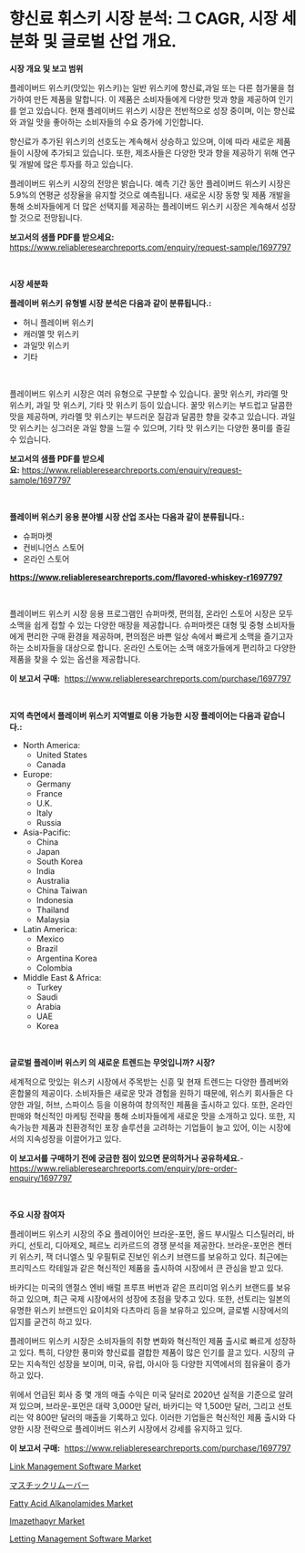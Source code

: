 <p><h1>향신료 휘스키 시장 분석: 그 CAGR, 시장 세분화 및 글로벌 산업 개요.</h1></p><p><strong>시장 개요 및 보고 범위</strong></p>
<p><p>플레이버드 위스키(맛있는 위스키)는 일반 위스키에 향신료,과일 또는 다른 첨가물을 첨가하여 만든 제품을 말합니다. 이 제품은 소비자들에게 다양한 맛과 향을 제공하여 인기를 얻고 있습니다. 현재 플레이버드 위스키 시장은 전반적으로 성장 중이며, 이는 향신료와 과일 맛을 좋아하는 소비자들의 수요 증가에 기인합니다.</p><p>향신료가 추가된 위스키의 선호도는 계속해서 상승하고 있으며, 이에 따라 새로운 제품들이 시장에 추가되고 있습니다. 또한, 제조사들은 다양한 맛과 향을 제공하기 위해 연구 및 개발에 많은 투자를 하고 있습니다.</p><p>플레이버드 위스키 시장의 전망은 밝습니다. 예측 기간 동안 플레이버드 위스키 시장은 5.9%의 연평균 성장율을 유지할 것으로 예측됩니다. 새로운 시장 동향 및 제품 개발을 통해 소비자들에게 더 많은 선택지를 제공하는 플레이버드 위스키 시장은 계속해서 성장할 것으로 전망됩니다.</p></p>
<p><strong>보고서의 샘플 PDF를 받으세요:</strong> <a href="https://www.reliableresearchreports.com/enquiry/request-sample/1697797">https://www.reliableresearchreports.com/enquiry/request-sample/1697797</a></p>
<p>&nbsp;</p>
<p><strong>시장 세분화</strong></p>
<p><strong>플레이버 위스키 유형별 시장 분석은 다음과 같이 분류됩니다.:</strong></p>
<p><ul><li>허니 플레이버 위스키</li><li>캐러멜 맛 위스키</li><li>과일맛 위스키</li><li>기타</li></ul></p>
<p>&nbsp;</p>
<p><p>플레이버드 위스키 시장은 여러 유형으로 구분할 수 있습니다. 꿀맛 위스키, 캬라멜 맛 위스키, 과일 맛 위스키, 기타 맛 위스키 등이 있습니다. 꿀맛 위스키는 부드럽고 달콤한 맛을 제공하며, 캬라멜 맛 위스키는 부드러운 질감과 달콤한 향을 갖추고 있습니다. 과일 맛 위스키는 싱그러운 과일 향을 느낄 수 있으며, 기타 맛 위스키는 다양한 풍미를 즐길 수 있습니다.</p></p>
<p><strong>보고서의 샘플 PDF를 받으세요:</strong>&nbsp;<a href="https://www.reliableresearchreports.com/enquiry/request-sample/1697797">https://www.reliableresearchreports.com/enquiry/request-sample/1697797</a></p>
<p>&nbsp;</p>
<p><strong> 플레이버 위스키 응용 분야별 시장 산업 조사는 다음과 같이 분류됩니다.:</strong></p>
<p><ul><li>슈퍼마켓</li><li>컨비니언스 스토어</li><li>온라인 스토어</li></ul></p>
<p><strong><a href="https://www.reliableresearchreports.com/flavored-whiskey-r1697797">https://www.reliableresearchreports.com/flavored-whiskey-r1697797</a></strong></p>
<p>&nbsp;</p>
<p><p>플레이버드 위스키 시장 응용 프로그램인 슈퍼마켓, 편의점, 온라인 스토어 시장은 모두 소맥을 쉽게 접할 수 있는 다양한 매장을 제공합니다. 슈퍼마켓은 대형 및 중형 소비자들에게 편리한 구매 환경을 제공하며, 편의점은 바쁜 일상 속에서 빠르게 소맥을 즐기고자 하는 소비자들을 대상으로 합니다. 온라인 스토어는 소맥 애호가들에게 편리하고 다양한 제품을 찾을 수 있는 옵션을 제공합니다.</p></p>
<p><strong>이 보고서 구매:</strong>&nbsp; <a href="https://www.reliableresearchreports.com/purchase/1697797">https://www.reliableresearchreports.com/purchase/1697797</a></p>
<p>&nbsp;</p>
<p><strong>지역 측면에서 플레이버 위스키 지역별로 이용 가능한 시장 플레이어는 다음과 같습니다.:</strong></p>
<p><ul>
    <li>
        North America:
        <ul>
            <li>United States</li>
            <li>Canada</li>
        </ul>
    </li>
    <li>
        Europe:
        <ul>
            <li>Germany</li>
            <li>France</li>
            <li>U.K.</li>
            <li>Italy</li>
            <li>Russia</li>
        </ul>
    </li>
    <li>
        Asia-Pacific:
        <ul>
            <li>China</li>
            <li>Japan</li>
            <li>South Korea</li>
            <li>India</li>
            <li>Australia</li>
            <li>China Taiwan</li>
            <li>Indonesia</li>
            <li>Thailand</li>
            <li>Malaysia</li>
        </ul>
    </li>
    <li>
        Latin America:
        <ul>
            <li>Mexico</li>
            <li>Brazil</li>
            <li>Argentina Korea</li>
            <li>Colombia</li>
        </ul>
    </li>
    <li>
        Middle East & Africa:
        <ul>
            <li>Turkey</li>
            <li>Saudi</li>
            <li>Arabia</li>
            <li>UAE</li>
            <li>Korea</li>
        </ul>
    </li>
    </ul></p>
<p>&nbsp;</p>
<p><strong>글로벌 플레이버 위스키 의 새로운 트렌드는 무엇입니까? 시장?</strong></p>
<p><p>세계적으로 맛있는 위스키 시장에서 주목받는 신흥 및 현재 트렌드는 다양한 플레버와 혼합물의 제공이다. 소비자들은 새로운 맛과 경험을 원하기 때문에, 위스키 회사들은 다양한 과일, 허브, 스파이스 등을 이용하여 창의적인 제품을 출시하고 있다. 또한, 온라인 판매와 혁신적인 마케팅 전략을 통해 소비자들에게 새로운 맛을 소개하고 있다. 또한, 지속가능한 제품과 친환경적인 포장 솔루션을 고려하는 기업들이 늘고 있어, 이는 시장에서의 지속성장을 이끌어가고 있다.</p></p>
<p><strong>이 보고서를 구매하기 전에 궁금한 점이 있으면 문의하거나 공유하세요.</strong>- <a href="https://www.reliableresearchreports.com/enquiry/pre-order-enquiry/1697797">https://www.reliableresearchreports.com/enquiry/pre-order-enquiry/1697797</a></p>
<p>&nbsp;</p>
<p><strong>주요 시장 참여자</strong></p>
<p><p>플레이버드 위스키 시장의 주요 플레이어인 브라운-포먼, 올드 부시밀스 디스틸러리, 바카디, 선토리, 디아제오, 페르노 리카르드의 경쟁 분석을 제공한다. 브라운-포먼은 켄터키 위스키, 잭 더니엘스 및 우필튀로 진보인 위스키 브랜드를 보유하고 있다. 최근에는 프리믹스드 칵테일과 같은 혁신적인 제품을 출시하여 시장에서 큰 관심을 받고 있다.</p><p>바카디는 미국의 앤절스 엔비 배럴 프루프 버번과 같은 프리미엄 위스키 브랜드를 보유하고 있으며, 최근 국제 시장에서의 성장에 초점을 맞추고 있다. 또한, 선토리는 일본의 유명한 위스키 브랜드인 요이치와 다츠마리 등을 보유하고 있으며, 글로벌 시장에서의 입지를 굳건히 하고 있다.</p><p>플레이버드 위스키 시장은 소비자들의 취향 변화와 혁신적인 제품 출시로 빠르게 성장하고 있다. 특히, 다양한 풍미와 향신료를 결합한 제품이 많은 인기를 끌고 있다. 시장의 규모는 지속적인 성장을 보이며, 미국, 유럽, 아시아 등 다양한 지역에서의 점유율이 증가하고 있다.</p><p>위에서 언급된 회사 중 몇 개의 매출 수익은 미국 달러로 2020년 실적을 기준으로 알려져 있으며, 브라운-포먼은 대략 3,000만 달러, 바카디는 약 1,500만 달러, 그리고 선토리는 약 800만 달러의 매출을 기록하고 있다. 이러한 기업들은 혁신적인 제품 출시와 다양한 시장 전략으로 플레이버드 위스키 시장에서 강세를 유지하고 있다.</p></p>
<p><strong>이 보고서 구매:</strong>&nbsp;&nbsp;<a href="https://www.reliableresearchreports.com/purchase/1697797">https://www.reliableresearchreports.com/purchase/1697797</a></p>
<p><p><a href="https://github.com/changoleonlaverguenzanoexiste/Market-Research-Report-List-2/blob/main/link-management-software-market.md">Link Management Software Market</a></p><p><a href="https://github.com/one-cool-chick/Market-Research-Report-List-1/blob/main/223767925756.md">マスチックリムーバー</a></p><p><a href="https://www.linkedin.com/pulse/fatty-acid-alkanolamides-market-challenges-opportunities-guo6e?trackingId=qHnaHV0uMiQ0nb3Ea8k6UA%3D%3D">Fatty Acid Alkanolamides Market</a></p><p><a href="https://www.linkedin.com/pulse/imazethapyr-market-offer-valuable-insights-size-share-trends-ooxse?trackingId=XXnzbTrG%2FR4v4QzSj%2BpCmw%3D%3D">Imazethapyr Market</a></p><p><a href="https://github.com/dimitrishawkinswaynenp91rgz/Market-Research-Report-List-2/blob/main/letting-management-software-market.md">Letting Management Software Market</a></p></p>